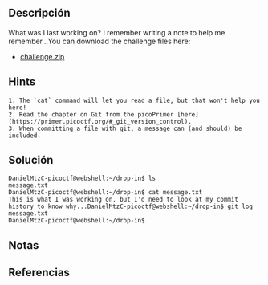 ## Descripción 
What was I last working on? I remember writing a note to help me remember...You can download the challenge files here:

- [challenge.zip](https://artifacts.picoctf.net/c_titan/163/challenge.zip)
## Hints
	1. The `cat` command will let you read a file, but that won't help you here!
	2. Read the chapter on Git from the picoPrimer [here](https://primer.picoctf.org/#_git_version_control).
	3. When committing a file with git, a message can (and should) be included.
## Solución
```
DanielMtzC-picoctf@webshell:~/drop-in$ ls
message.txt
DanielMtzC-picoctf@webshell:~/drop-in$ cat message.txt 
This is what I was working on, but I'd need to look at my commit history to know why...DanielMtzC-picoctf@webshell:~/drop-in$ git log message.txt
DanielMtzC-picoctf@webshell:~/drop-in$ 
```
## Notas

## Referencias
